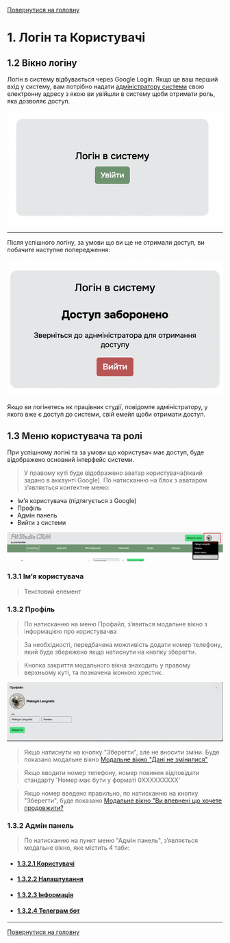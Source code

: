 [Повернутися на головну](/)

# 1. Логін та Користувачі

## 1.2 Вікно логіну

Логін в систему відбувається через Google Login.
Якщо це ваш перший вхід у систему, вам потрібно надати [адміністратору системи](mailto:levinets@gmail.com)
свою електронну адресу з якою ви увійшли в систему щоби отримати роль, яка дозволяє доступ.

![](../_media/login-screenshot.png ':size=100x50')

***

Після успішного логіну, за умови що ви ще не отримали доступ, ви побачите наступне попередження:

![](../_media/access-denied-screenshot.png ':size=100x70')

Якщо ви логінетесь як працівник студії, повідомте адміністратору, у якого вже є доступ до системи, свій емейл щоби отримати доступ.

## 1.3 Меню користувача та ролі

При успішному логіні та за умови що користувач має доступ, буде відображено основний інтерфейс системи.

> У правому куті буде відображено аватар користувача(якаий задано в аккаунті Google). По натисканню на блок з аватаром зʼявляється контектне меню:

- Імʼя користувача (підтягується з Google)
- Профіль
- Адмін панель
- Вийти з системи

![](../_media/header-screenshot.png ':size=100x20')

### 1.3.1 Імʼя користувача

> Текстовий елемент

### 1.3.2 Профіль

> По натисканню на меню Профайл, зʼявиться модальне вікно з інформацією про користувачва

> За необхідності, передбачена можливість додати номер телефону, який буде збережено якщо натиснути на кнопку зберегти.

> Кнопка закриття модального вікна знаходить у правому верхньому куті, та позначена іконкою хрестик.

![](../_media/profile-screenshot.png ':size=100x30')

> Якщо натиснути на кнопку "Зберегти", але не вносити зміни. Буде показано модальне вікно
[Модальне вікно "Дані не змінилися"](../_modals/nothing-changed-modal.md ':include')

> Якщо вводити номер телефону, номер повинен відповідати стандарту 'Номер має бути у форматі 0XXXXXXXXX'

> Якщо номер введено правильно, по натисканню на кнопку "Зберегти", буде показано [Модальне вікно "Ви впевнені що хочете продовжити?](../_modals/are-you-sure-modal.md ':include')

### 1.3.2 Адмін панель

> По натисканню на пункт меню "Адмін панель", зʼявляється модальне вікно, яке містить 4 таби:

- #### [1.3.2.1 Користувачі](/login/users)
- #### [1.3.2.2 Налаштування](/login/settings)
- #### [1.3.2.3 Інформація](/login/info)
- #### [1.3.2.4 Телеграм бот](/login/telegram-bot)

***

[Повернутися на головну](/)